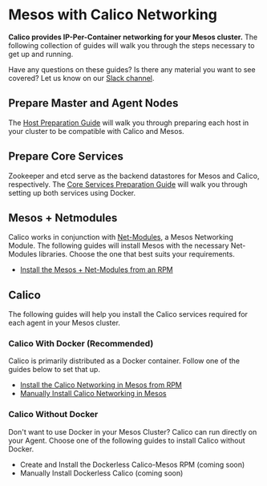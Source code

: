 # Mesos with Calico Networking
**Calico provides IP-Per-Container networking for your Mesos cluster.** The following collection of guides will walk you through the steps necessary to get up and running.

Have any questions on these guides? Is there any material you want to see covered? Let us know on our [Slack channel](https://calicousers-slackin.herokuapp.com/).

## Prepare Master and Agent Nodes
The [Host Preparation Guide](PrepareHosts.md) will walk you through preparing each host in your cluster to be compatible with Calico and Mesos.

## Prepare Core Services
Zookeeper and etcd serve as the backend datastores for Mesos and Calico, respectively. The [Core Services Preparation Guide](PrepareCoreServices.md) will walk you through setting up both services using Docker.

## Mesos + Netmodules
Calico works in conjunction with [Net-Modules][net-modules], a Mesos Networking Module. The following guides will install Mesos with the necessary Net-Modules libraries. Choose the one that best suits your requirements. 
* [Install the Mesos + Net-Modules from an RPM](RpmInstallMesos.md)

## Calico
The following guides will help you install the Calico services required for each agent in your Mesos cluster.

### Calico With Docker (Recommended)
Calico is primarily distributed as a Docker container. Follow one of the guides below to set that up.
* [Install the Calico Networking in Mesos from RPM](RpmInstallCalico.md)
* [Manually Install Calico Networking in Mesos](ManualInstallCalico.md)

### Calico Without Docker
Don't want to use Docker in your Mesos Cluster? Calico can run directly on your Agent. Choose one of the following guides to install Calico without Docker.
* Create and Install the Dockerless Calico-Mesos RPM (coming soon)
* Manually Install Dockerless Calico (coming soon)

[calico]: http://projectcalico.org
[mesos]: https://mesos.apache.org/
[net-modules]: https://github.com/mesosphere/net-modules
[docker]: https://www.docker.com/